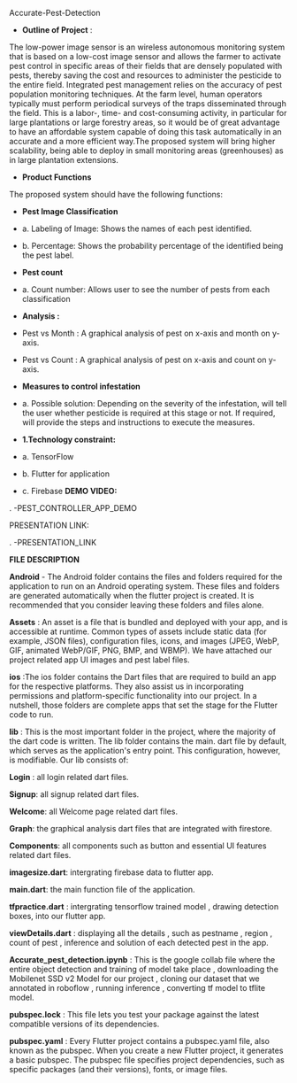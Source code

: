 Accurate-Pest-Detection

- **Outline of Project** :

The low-power image sensor is an wireless autonomous monitoring system that is based on a low-cost image sensor and allows the farmer to activate pest control in specific areas of their fields that are densely populated with pests, thereby saving the cost and resources to administer the pesticide to the entire field. Integrated pest management relies on the accuracy of pest population monitoring techniques. At the farm level, human operators typically must perform periodical surveys of the traps disseminated through the field. This is a labor-, time- and cost-consuming activity, in particular for large plantations or large forestry areas, so it would be of great advantage to have an affordable system capable of doing this task automatically in an accurate and a more efficient way.The proposed system will bring higher scalability, being able to deploy in small monitoring areas (greenhouses) as in large plantation extensions.

- **Product Functions**

The proposed system should have the following functions:

- **Pest Image Classification**
- a. Labeling of Image: Shows the names of each pest identified.
- b. Percentage: Shows the probability percentage of the identified being the pest label.
- **Pest count**
- a. Count number: Allows user to see the number of pests from each classification
- **Analysis :**
- Pest vs Month : A graphical analysis of pest on x-axis and month on y-axis.
- Pest vs Count : A graphical analysis of pest on x-axis and count on y-axis.

- **Measures to control infestation**
- a. Possible solution: Depending on the severity of the infestation, will tell the user whether pesticide is required at this stage or not. If required, will provide the steps and instructions to execute the measures.

- **1.Technology constraint:**
- a. TensorFlow
- b. Flutter for application
- c. Firebase
**DEMO VIDEO:**

. -PEST_CONTROLLER_APP_DEMO

PRESENTATION LINK:

. -PRESENTATION_LINK

**FILE DESCRIPTION**

**Android** - The Android folder contains the files and folders required for the application to run on an Android operating system. These files and folders are generated automatically when the flutter project is created. It is recommended that you consider leaving these folders and files alone.

**Assets** : An asset is a file that is bundled and deployed with your app, and is accessible at runtime. Common types of assets include static data (for example, JSON files), configuration files, icons, and images (JPEG, WebP, GIF, animated WebP/GIF, PNG, BMP, and WBMP). We have attached our project related app UI images and pest label files.

**ios** :The ios folder contains the Dart files that are required to build an app for the respective platforms. They also assist us in incorporating permissions and platform-specific functionality into our project. In a nutshell, those folders are complete apps that set the stage for the Flutter code to run.

**lib** : This is the most important folder in the project, where the majority of the dart code is written. The lib folder contains the main. dart file by default, which serves as the application's entry point. This configuration, however, is modifiable. Our lib consists of:

**Login** : all login related dart files.

**Signup**: all signup related dart files.

**Welcome**: all Welcome page related dart files.

**Graph**: the graphical analysis dart files that are integrated with firestore.

**Components**: all components such as button and essential UI features related dart files.

**imagesize.dart**: intergrating firebase data to flutter app.

**main.dart**: the main function file of the application.

**tfpractice.dart** : intergrating tensorflow trained model , drawing detection boxes, into our flutter app.

**viewDetails.dart** : displaying all the details , such as pestname , region , count of pest , inference and solution of each detected pest in the app.

**Accurate_pest_detection.ipynb** : This is the google collab file where the entire object detection and training of model take place , downloading the Mobilenet SSD v2 Model for our project , cloning our dataset that we annotated in roboflow , running inference , converting tf model to tflite model.

**pubspec.lock** : This file lets you test your package against the latest compatible versions of its dependencies.

**pubspec.yaml** : Every Flutter project contains a pubspec.yaml file, also known as the pubspec. When you create a new Flutter project, it generates a basic pubspec. The pubspec file specifies project dependencies, such as specific packages (and their versions), fonts, or image files.
